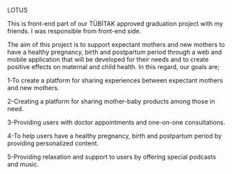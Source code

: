 LOTUS 

This is front-end part of our TÜBİTAK approved graduation project with my friends. I was responsible from front-end side. 

The aim of this project is to support expectant mothers and new mothers to have a healthy pregnancy, birth and postpartum period through a web and mobile application that will be developed for their needs and to create positive effects on maternal and child health. In this regard, our goals are;

1-To create a platform for sharing experiences between expectant mothers and new mothers.

2-Creating a platform for sharing mother-baby products among those in need.

3-Providing users with doctor appointments and one-on-one consultations.

4-To help users have a healthy pregnancy, birth and postpartum period by providing personalized content.

5-Providing relaxation and support to users by offering special podcasts and music.
